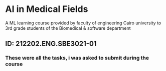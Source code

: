# AI in Medical Fields
A ML learning course provided by faculty of engineering Cairo university to 3rd grade students of the Biomedical &amp; software department 


## ID: 212202.ENG.SBE3021-01


### These were all the tasks, i was asked to submit during the course
